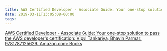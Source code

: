 ```yaml
---
title: AWS Certified Developer - Associate Guide: Your one-stop solution to pass the AWS developer&#39;s certification: Vipul Tankariya, Bhavin Parmar: 9781787125629: Amazon.com: Books
date: 2019-03-11T13:05:08-00:00
tags:
---
```


[AWS Certified Developer - Associate Guide: Your one-stop solution to pass the AWS developer&#39;s certification: Vipul Tankariya, Bhavin Parmar: 9781787125629: Amazon.com: Books](https://www.amazon.com/AWS-Certified-Developer-developers-certification/dp/1787125629/ref=asc_df_1787125629/?tag=hyprod-20&linkCode=df0&hvadid=312140868236&hvpos=1o1&hvnetw=g&hvrand=17691422762254305343&hvpone=&hvptwo=&hvqmt=&hvdev=c&hvdvcmdl=&hvlocint=&hvlocphy=9061294&hvtargid=pla-406163986553&psc=1)
